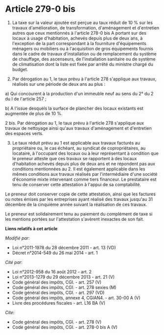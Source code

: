 # Article 279-0 bis

1. La taxe sur la valeur ajoutée est perçue au taux réduit de 10 % sur les travaux d'amélioration, de transformation,
d'aménagement et d'entretien autres que ceux mentionnés à l'article 278-0 bis A portant sur des locaux à usage d'habitation,
achevés depuis plus de deux ans, à l'exception de la part correspondant à la fourniture d'équipements ménagers ou mobiliers
ou à l'acquisition de gros équipements fournis dans le cadre de travaux d'installation ou de remplacement du système de
chauffage, des ascenseurs, de l'installation sanitaire ou de système de climatisation dont la liste est fixée par arrêté du
ministre chargé du budget. 

2. Par dérogation au 1, le taux prévu à l'article 278 s'applique aux travaux, réalisés sur une période de deux ans au plus : 

a) Qui concourent à la production d'un immeuble neuf au sens du 2° du 2 du I de l'article 257 ; 

b) A l'issue desquels la surface de plancher des locaux existants est augmentée de plus de 10 %. 

2 bis. Par dérogation au 1, le taux prévu à l'article 278 s'applique aux travaux de nettoyage ainsi qu'aux travaux
d'aménagement et d'entretien des espaces verts. 

3. Le taux réduit prévu au 1 est applicable aux travaux facturés au propriétaire ou, le cas échéant, au syndicat de
copropriétaires, au locataire, à l'occupant des locaux ou à leur représentant à condition que le preneur atteste que ces
travaux se rapportent à des locaux d'habitation achevés depuis plus de deux ans et ne répondent pas aux conditions
mentionnées au 2. Il est également applicable dans les mêmes conditions aux travaux réalisés par l'intermédiaire d'une
société d'économie mixte intervenant comme tiers financeur. Le prestataire est tenu de conserver cette attestation à l'appui
de sa comptabilité. 

Le preneur doit conserver copie de cette attestation, ainsi que les factures ou notes émises par les entreprises ayant
réalisé des travaux jusqu'au 31 décembre de la cinquième année suivant la réalisation de ces travaux. 

Le preneur est solidairement tenu au paiement du complément de taxe si les mentions portées sur l'attestation s'avèrent
inexactes de son fait.

**Liens relatifs à cet article**

_Modifié par_:

  - Loi n°2011-1978 du 28 décembre 2011 - art. 13 (VD)
  - Décret n°2014-549 du 26 mai 2014 - art. 1

_Cité par_:

  - Loi n°2012-958 du 16 août 2012 - art. 2
  - Loi n°2013-1279 du 29 décembre 2013 - art. 21 (V)
  - Code général des impôts, CGI. - art. 257 (V)
  - Code général des impôts, CGI. - art. 278 sexies (M)
  - Code général des impôts, CGI. - art. 297 (VD)
  - Code général des impôts, annexe 4, CGIAN4. - art. 30-00 A (V)
  - Livre des procédures fiscales - art. L16 BA (V)

_Cite_:

  - Code général des impôts, CGI. - art. 278 (V)
  - Code général des impôts, CGI. - art. 278-0 bis A (V)

